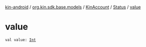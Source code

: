[kin-android](../../../index.md) / [org.kin.sdk.base.models](../../index.md) / [KinAccount](../index.md) / [Status](index.md) / [value](./value.md)

# value

`val value: `[`Int`](https://kotlinlang.org/api/latest/jvm/stdlib/kotlin/-int/index.html)